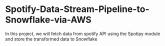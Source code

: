 # Spotify-Data-Stream-Pipeline-to-Snowflake-via-AWS
In this project, we will fetch data from spotify API using the Spotipy module and store the transformed data to Snowflake
